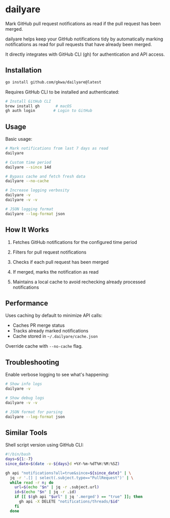 # dailyare

Mark GitHub pull request notifications as read if the pull request has been merged.

dailyare helps keep your GitHub notifications tidy by automatically marking notifications as read for pull requests that have already been merged.

It directly integrates with GitHub CLI (gh) for authentication and API access.

## Installation

```bash
go install github.com/gkwa/dailyare@latest
```

Requires GitHub CLI to be installed and authenticated:

```bash
# Install GitHub CLI
brew install gh       # macOS
gh auth login        # Login to GitHub
```

## Usage

Basic usage:

```bash
# Mark notifications from last 7 days as read
dailyare

# Custom time period
dailyare --since 14d

# Bypass cache and fetch fresh data
dailyare --no-cache

# Increase logging verbosity
dailyare -v
dailyare -v -v

# JSON logging format
dailyare --log-format json
```

## How It Works

1. Fetches GitHub notifications for the configured time period

2. Filters for pull request notifications

3. Checks if each pull request has been merged

4. If merged, marks the notification as read

5. Maintains a local cache to avoid rechecking already processed notifications

## Performance

Uses caching by default to minimize API calls:

- Caches PR merge status
- Tracks already marked notifications
- Cache stored in `~/.dailyare/cache.json`

Override cache with `--no-cache` flag.

## Troubleshooting

Enable verbose logging to see what's happening:

```bash
# Show info logs
dailyare -v

# Show debug logs
dailyare -v -v

# JSON format for parsing
dailyare --log-format json
```

## Similar Tools

Shell script version using GitHub CLI:

```bash
#!/bin/bash
days=${1:-7}
since_date=$(date -v-${days}d +%Y-%m-%dT%H:%M:%SZ)

gh api "notifications?all=true&since=${since_date}" | \
  jq -r '.[] | select(.subject.type=="PullRequest")' | \
  while read -r n; do
    url=$(echo "$n" | jq -r .subject.url)
    id=$(echo "$n" | jq -r .id)
    if [[ $(gh api "$url" | jq '.merged') == "true" ]]; then
      gh api -X DELETE "notifications/threads/$id"
    fi
  done
```
